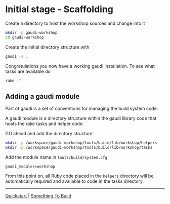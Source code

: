 # Initial stage - Scaffolding

Create a directory to host the workshop sources and change into it

```sh
mkdir -p gaudi-workshop 
cd gaudi-workshop
```

Create the initial directory structure with

```sh
gaudi -s .
```

Congratulations you now have a working gaudi installation. To see what tasks are available do

```sh
rake -T
```

## Adding a gaudi module

Part of gaudi is a set of conventions for managing the build system code.

A gaudi module is a directory structure within the gaudi library code that hosts the rake tasks and helper code.

GO ahead and add the directory structure

```sh
mkdir -p /workspace/gaudi-workshop/tools/build/lib/workshop/helpers
mkdir -p /workspace/gaudi-workshop/tools/build/lib/workshop/tasks
```

Add the module name in `tools/build/system.cfg`

```properties
gaudi_modules=workshop
```

From this point on, all Ruby code placed in the `helpers` directory will be automatically required and available to code in the tasks directory.

----
[Quickstart](Start.md) | [Something To Build](02.md)

